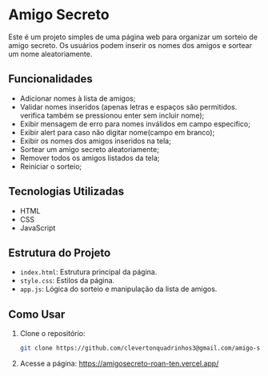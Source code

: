 # Amigo Secreto

Este é um projeto simples de uma página web para organizar um sorteio de amigo secreto. Os usuários podem inserir os nomes dos amigos e sortear um nome aleatoriamente.

## Funcionalidades

- Adicionar nomes à lista de amigos;
- Validar nomes inseridos (apenas letras e espaços são permitidos. verifica também se pressionou enter sem incluir nome);
- Exibir mensagem de erro para nomes inválidos em campo especifico;
- Exibir alert para caso não digitar nome(campo em branco);
- Exibir os nomes dos amigos inseridos na tela;
- Sortear um amigo secreto aleatoriamente;
- Remover todos os amigos listados da tela;
- Reiniciar o sorteio;

## Tecnologias Utilizadas

- HTML
- CSS
- JavaScript

## Estrutura do Projeto

- `index.html`: Estrutura principal da página.
- `style.css`: Estilos da página.
- `app.js`: Lógica do sorteio e manipulação da lista de amigos.

## Como Usar

1. Clone o repositório:
   ```bash
   git clone https://github.com/clevertonquadrinhos3@gmail.com/amigo-secreto.git
   
2. Acesse a página: https://amigosecreto-roan-ten.vercel.app/
    
